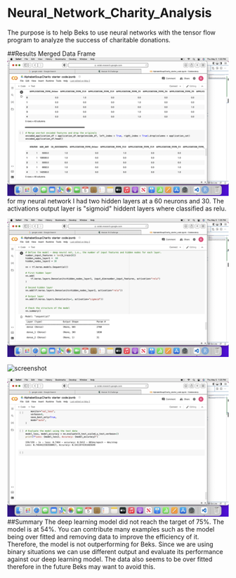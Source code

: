 # Neural_Network_Charity_Analysis

The purpose is to help Beks to use neural networks with the tensor flow program to analyze the success of charitable donations.

##Results
Merged Data Frame 
![screenshot](test3.png)
for my neural network I had two hidden layers at a 60 neurons and 30. The activations output layer is "sigmoid" hiddent layers where classified as relu.

![screenshot](test4.png)


![screenshot](elbow.png)


![screenshot](test1.png)
##Summary
The deep learning model did not reach the target of 75%. The model is at 54%. You can contribute many examples such as the model being over fitted and removing data to improve the efficiency of it. Therefore, the model is not outperforming for Beks. Since we are using binary situations we can use different output and evaluate its performance against our deep learning model. The data also seems to be over fitted therefore in the future Beks may want to avoid this.